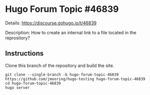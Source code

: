 # Hugo Forum Topic #46839

Details: <https://discourse.gohugo.io/t/46839>

Description: How to create an internal link to a file located in the reprository?

## Instructions

Clone this branch of the repository and build the site.

```text
git clone --single-branch -b hugo-forum-topic-46839 https://github.com/jmooring/hugo-testing hugo-forum-topic-46839
cd hugo-forum-topic-46839
hugo server
```
